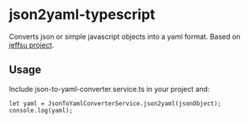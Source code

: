 # json2yaml-typescript
Converts json or simple javascript objects into a yaml format.
Based on [jeffsu project](https://github.com/jeffsu/json2yaml).

## Usage
Include json-to-yaml-converter.service.ts in your project and:
````
let yaml = JsonToYamlConverterService.json2yaml(jsonObject);
console.log(yaml);
````
